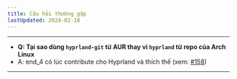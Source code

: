 ```yaml
---
title: Câu hỏi thường gặp
lastUpdated: 2024-02-18
---
```


---
- **Q: Tại sao dùng `hyprland-git` từ AUR thay vì `hyprland` từ repo của Arch Linux**
- A: end_4 có lúc contribute cho Hyprland và thích thế (xem: [#158](https://github.com/s0mesh1t/dots-hyprland/issues/158#issuecomment-1872424355))
---
